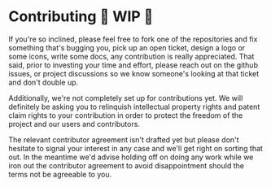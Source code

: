 # Contributing :construction: WIP :construction:

If you're so inclined, please feel free to fork one of the repositories and fix something that's bugging you, pick up an open ticket, design a logo or some icons, write some docs, any contribution is really appreciated.
That said, prior to investing your time and effort, please reach out on the github issues, or project discussions so we know someone's looking at that ticket and don't double up.

Additionally, we're not completely set up for contributions yet.
We will definitely be asking you to relinquish intellectual property rights and patent claim rights to your contribution in order to protect the freedom of the project and our users and contributors.

The relevant contributor agreement isn't drafted yet but please don't hesitate to signal your interest in any case and we'll get right on sorting that out.
In the meantime we'd advise holding off on doing any work while we iron out the contributor agreement to avoid disappointment should the terms not be agreeable to you.
